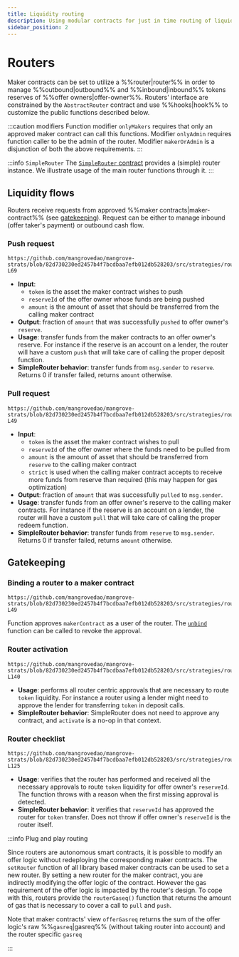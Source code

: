 ```yaml
---
title: Liquidity routing
description: Using modular contracts for just in time routing of liquidity.
sidebar_position: 2
---
```


# Routers

Maker contracts can be set to utilize a %%router|router%% in order to manage %%outbound|outbound%% and %%inbound|inbound%% tokens reserves of %%offer owners|offer-owner%%. Routers' interface are constrained by the `AbstractRouter` contract and use  %%hooks|hook%% to customize the public functions described below.

:::caution modifiers
Function modifier `onlyMakers` requires that only an approved maker contract can call this functions. Modifier `onlyAdmin` requires function caller to be the admin of the router. Modifier `makerOrAdmin` is a disjunction of both the above requirements.
:::

:::info `SimpleRouter`
The [`SimpleRouter` contract](./code/strats/src/strategies/routers/SimpleRouter) provides a (simple) router instance. We illustrate usage of the main router functions through it. 
:::


## Liquidity flows

Routers receive requests from approved %%maker contracts|maker-contract%% (see [gatekeeping](#gatekeeping)). Request can be either to manage inbound (offer taker's payment) or outbound cash flow.

### Push request

```solidity reference title=""
https://github.com/mangrovedao/mangrove-strats/blob/82d730230ed2457b4f7bcdbaa7efb012db528203/src/strategies/routers/abstract/AbstractRouter.sol#L64-L69
```

* **Input**: 
  * `token` is the asset the maker contract wishes to push
  * `reserveId` of the offer owner whose funds are being pushed
  * `amount` is the amount of asset that should be transferred from the calling maker contract
* **Output**: fraction of `amount` that was successfully `pushed` to offer owner's `reserve`.
* **Usage**: transfer funds from the maker contracts to an offer owner's reserve. For instance if the reserve is an account on a lender, the router will have a custom `push` that will take care of calling the proper deposit function.   
* **SimpleRouter behavior**: transfer funds from `msg.sender` to `reserve`. Returns 0 if transfer failed, returns `amount` otherwise.

### Pull request

```solidity reference title=""
https://github.com/mangrovedao/mangrove-strats/blob/82d730230ed2457b4f7bcdbaa7efb012db528203/src/strategies/routers/abstract/AbstractRouter.sol#L43-L49
```
* **Input**: 
  * `token` is the asset the maker contract wishes to pull
  * `reserveId` of the offer owner where the funds need to be pulled from
  * `amount` is the amount of asset that should be transferred from `reserve` to the calling maker contract
  * `strict` is used when the calling maker contract accepts to receive more funds from reserve than required (this may happen for gas optimization)
* **Output**: fraction of `amount` that was successfully `pulled` to `msg.sender`.
* **Usage**: transfer funds from an offer owner's reserve to the calling maker contracts. For instance if the reserve is an account on a lender, the router will have a custom `pull` that will take care of calling the proper redeem function.   
* **SimpleRouter behavior**: transfer funds from `reserve` to `msg.sender`. Returns 0 if transfer failed, returns `amount` otherwise.


## Gatekeeping

### Binding a router to a maker contract

```solidity reference title=""
https://github.com/mangrovedao/mangrove-strats/blob/82d730230ed2457b4f7bcdbaa7efb012db528203/src/strategies/routers/abstract/AbstractRouter.sol#L43-L49
```

Function approves `makerContract` as a user of the router. The [`unbind`](https://github.com/mangrovedao/mangrove-strats/blob/82d730230ed2457b4f7bcdbaa7efb012db528203/src/strategies/routers/abstract/AbstractRouter.sol#L110-L113) function can be called to revoke the approval. 

### Router activation

```solidity reference title=""
https://github.com/mangrovedao/mangrove-strats/blob/82d730230ed2457b4f7bcdbaa7efb012db528203/src/strategies/routers/abstract/AbstractRouter.sol#L138-L140
```

* **Usage**: performs all router centric approvals that are necessary to route `token` liquidity. For instance a router using a lender might need to approve the lender for transferring `token` in deposit calls.
* **SimpleRouter behavior**: SimpleRouter does not need to approve any contract, and `activate` is a no-op in that context.

### Router checklist

```solidity reference title=""
https://github.com/mangrovedao/mangrove-strats/blob/82d730230ed2457b4f7bcdbaa7efb012db528203/src/strategies/routers/abstract/AbstractRouter.sol#L121-L125
```
* **Usage**: verifies that the router has performed and received all the necessary approvals to route `token` liquidity for offer owner's `reserveId`. The function throws with a reason when the first missing approval is detected.
* **SimpleRouter behavior**: it verifies that `reserveId` has approved the router for `token` transfer. Does not throw if offer owner's `reserveId` is the router itself.

:::info Plug and play routing

Since routers are autonomous smart contracts, it is possible to modify an offer logic without redeploying the corresponding maker contracts. The `setRouter` function of all library based maker contracts can be used to set a new router. By setting a new router for the maker contract, you are indirectly modifying the offer logic of the contract. However the gas requirement of the offer logic is impacted by the router's design. To cope with this, routers provide the `routerGaseq()` function that returns the amount of gas that is necessary to cover a call to `pull` and `push`.

Note that maker contracts' view `offerGasreq` returns the sum of the offer logic's raw %%`gasreq`|gasreq%% (without taking router into account) and the router specific `gasreq`

:::
